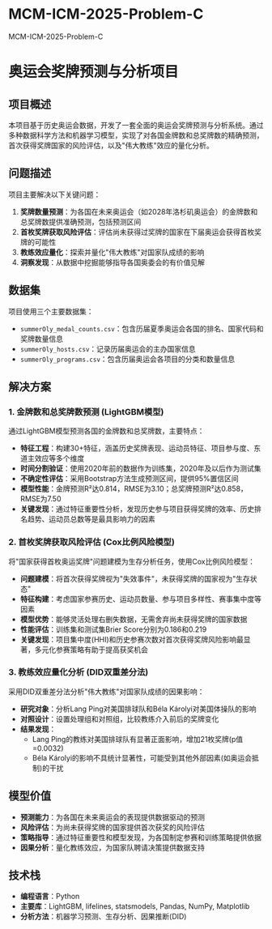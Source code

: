 # MCM-ICM-2025-Problem-C
MCM-ICM-2025-Problem-C
# 奥运会奖牌预测与分析项目

## 项目概述

本项目基于历史奥运会数据，开发了一套全面的奥运会奖牌预测与分析系统。通过多种数据科学方法和机器学习模型，实现了对各国金牌数和总奖牌数的精确预测，首次获得奖牌国家的风险评估，以及"伟大教练"效应的量化分析。

## 问题描述

项目主要解决以下关键问题：

1. **奖牌数量预测**：为各国在未来奥运会（如2028年洛杉矶奥运会）的金牌数和总奖牌数提供准确预测，包括预测区间
2. **首枚奖牌获取风险评估**：评估尚未获得过奖牌的国家在下届奥运会获得首枚奖牌的可能性
3. **教练效应量化**：探索并量化"伟大教练"对国家队成绩的影响
4. **洞察发现**：从数据中挖掘能够指导各国奥委会的有价值见解

## 数据集

项目使用三个主要数据集：
- `summerOly_medal_counts.csv`：包含历届夏季奥运会各国的排名、国家代码和奖牌数量信息
- `summerOly_hosts.csv`：记录历届奥运会的主办国家信息
- `summerOly_programs.csv`：包含历届奥运会各项目的分类和数量信息

## 解决方案

### 1. 金牌数和总奖牌数预测 (LightGBM模型)

通过LightGBM模型预测各国的金牌数和总奖牌数，主要特点：

- **特征工程**：构建30+特征，涵盖历史奖牌表现、运动员特征、项目参与度、东道主效应等多个维度
- **时间分割验证**：使用2020年前的数据作为训练集，2020年及以后作为测试集
- **不确定性评估**：采用Bootstrap方法生成预测区间，提供95%置信区间
- **模型性能**：金牌预测R²达0.814，RMSE为3.10；总奖牌预测R²达0.858，RMSE为7.50
- **关键发现**：通过特征重要性分析，发现历史参与项目获得奖牌的效率、历史排名趋势、运动员总数等是最具影响力的因素

### 2. 首枚奖牌获取风险评估 (Cox比例风险模型)

将"国家获得首枚奥运奖牌"问题建模为生存分析任务，使用Cox比例风险模型：

- **问题建模**：将首次获得奖牌视为"失效事件"，未获得奖牌的国家视为"生存状态"
- **特征构建**：考虑国家参赛历史、运动员数量、参与项目多样性、赛事集中度等因素
- **模型优势**：能够灵活处理右删失数据，无需舍弃尚未获得奖牌的国家数据
- **性能评估**：训练集和测试集Brier Score分别为0.186和0.219
- **关键发现**：项目集中度(HHI)和历史参赛次数对首次获得奖牌风险影响最显著，多元化参赛策略有助于提高获奖机会

### 3. 教练效应量化分析 (DID双重差分法)

采用DID双重差分法分析"伟大教练"对国家队成绩的因果影响：

- **研究对象**：分析Lang Ping对美国排球队和Béla Károlyi对美国体操队的影响
- **对照设计**：设置处理组和对照组，比较教练介入前后的奖牌变化
- **结果发现**：
  - Lang Ping的教练对美国排球队有显著正面影响，增加21枚奖牌(p值=0.0032)
  - Béla Károlyi的影响不具统计显著性，可能受到其他外部因素(如奥运会抵制)的干扰

## 模型价值

- **预测能力**：为各国在未来奥运会的表现提供数据驱动的预测
- **风险评估**：为尚未获得奖牌的国家提供首次获奖的风险评估
- **策略指导**：通过特征重要性和模型发现，为各国制定参赛和训练策略提供依据
- **因果分析**：量化教练效应，为国家队聘请决策提供数据支持

## 技术栈

- **编程语言**：Python
- **主要库**：LightGBM, lifelines, statsmodels, Pandas, NumPy, Matplotlib
- **分析方法**：机器学习预测、生存分析、因果推断(DID)
